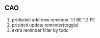 ## CAO

1. pridisdeti add new reminder,
   1.1 BE
   1.2 FE
2. prisideti update reminder(toggle)
3. extra reminder filter by todo
